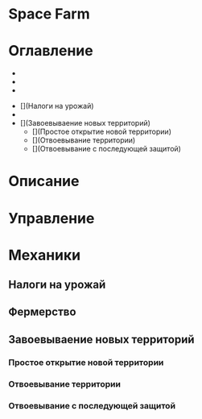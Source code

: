 # Space Farm

# Оглавление
  * [](Описание)
  * [](Управление)
  * [](Механики)
  - [](Налоги на урожай)
  - [](Фермерство)
  - [](Завоевываение новых территорий)
    - [](Простое открытие новой территории)
    - [](Отвоевывание территории)
    - [](Отвоевывание с последующей защитой)

# Описание

# Управление

# Механики
## Налоги на урожай
## Фермерство
## Завоевываение новых территорий
### Простое открытие новой территории
### Отвоевывание территории
### Отвоевывание с последующей защитой
